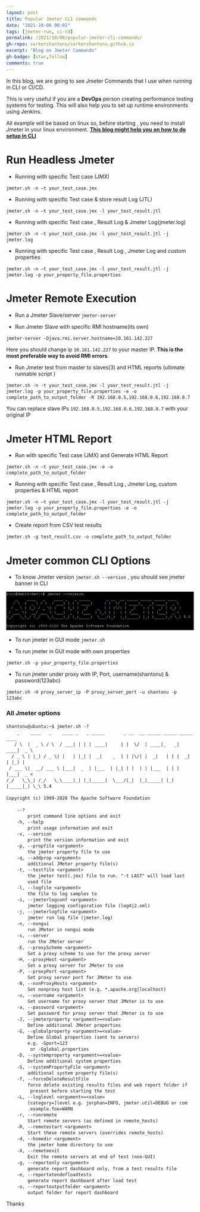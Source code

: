 ```yaml
---
layout: post
title: Popular Jmeter CLI commands
date: "2021-10-08 00:02"
tags: [jmeter-run, ci-cd]
permalink: /2021/10/08/popular-jmeter-cli-commands/
gh-repo: sarkershantonu/sarkershantonu.github.io
excerpt: "Blog on Jmeter Commands"
gh-badge: [star,follow]
comments: true
---
```


In this blog, we are going to see Jmeter Commands that I use when running in CLI or CI/CD. 

This is very useful if you are a **DevOps** person creating performance testing systems for testing. This will also help you to set up runtime environments using Jenkins. 

All example will be based on linux so, before starting , you need to install Jmeter in your linux environment. [**This blog might help you on how to do setup in CLI**](https://sarkershantonu.github.io/2021/01/06/install-jmeter-plugins-cli/)

# Run Headless Jmeter 

- Running with specific Test case (JMX)

```
jmeter.sh -n –t your_test_case.jmx
```

- Running with specific Test case & store result Log (JTL)

```
jmeter.sh -n –t your_test_case.jmx -l your_test_result.jtl
```
  
- Running with specific Test case , Result Log & Jmeter Log(jmeter.log)

```
jmeter.sh -n –t your_test_case.jmx -l your_test_result.jtl -j jmeter.log
```

- Running with specific Test case , Result Log , Jmeter Log and custom properties

```
jmeter.sh -n –t your_test_case.jmx -l your_test_result.jtl -j jmeter.log -p your_property_file.properties
```

# Jmeter Remote Execution

- Run a Jmeter Slave/server ```jmeter-server ```

- Run Jmeter Slave with specific RMI hostname(its own) 
  
``` 
jmeter-server -Djava.rmi.server.hostname=10.161.142.227

```
  
Here you should change ip ```10.161.142.227``` to your master IP. **This is the most preferable way to avoid RMI errors**. 

- Run Jmeter test from master to slaves(3) and HTML reports (ultimate runnable script )

``` 
jmeter.sh -n -t your_test_case.jmx -l your_test_result.jtl -j jmeter.log -p your_property_file.properties -e -o complete_path_to_output_folder -R 192.168.0.5,192.168.0.6,192.168.0.7
```

You can replace slave IPs ```192.168.0.5,192.168.0.6,192.168.0.7``` with your original IP

# Jmeter HTML Report

- Run with specific Test case (JMX) and Generate HTML Report 

```
jmeter.sh -n –t your_test_case.jmx -e -o complete_path_to_output_folder 
```

- Running with specific Test case , Result Log , Jmeter Log,  custom properties & HTML report

```
jmeter.sh -n –t your_test_case.jmx -l your_test_result.jtl -j jmeter.log -p your_property_file.properties -e -o complete_path_to_output_folder 
```

- Create report from CSV test results 

```
jmeter.sh -g test_result.csv -o complete_path_to_output_folder
```


# Jmeter common CLI Options 

- To know Jmeter version ```jmeter.sh --version``` , you should see jmeter banner in CLI 

![banner](/images/jmeter/install-cli/env-jmeter-version.JPG)

- To run jmeter in GUI mode ```jmeter.sh```

- To run jmeter in GUI mode with own properties 
  
```
jmeter.sh -p your_property_file.properties
```

- To run jmeter under proxy with IP, Port, username(shantonu) & password(123abc) 
  
```
jmeter.sh -H proxy_server_ip -P proxy_server_port -u shantonu -p 123abc
```

### All Jmeter options 

``` 
shantonu@ubuntu:~$ jmeter.sh -?
    _    ____   _    ____ _   _ _____       _ __  __ _____ _____ _____ ____
   / \  |  _ \ / \  / ___| | | | ____|     | |  \/  | ____|_   _| ____|  _ \
  / _ \ | |_) / _ \| |   | |_| |  _|    _  | | |\/| |  _|   | | |  _| | |_) |
 / ___ \|  __/ ___ \ |___|  _  | |___  | |_| | |  | | |___  | | | |___|  _ <
/_/   \_\_| /_/   \_\____|_| |_|_____|  \___/|_|  |_|_____| |_| |_____|_| \_\ 5.4

Copyright (c) 1999-2020 The Apache Software Foundation

	--?
		print command line options and exit
	-h, --help
		print usage information and exit
	-v, --version
		print the version information and exit
	-p, --propfile <argument>
		the jmeter property file to use
	-q, --addprop <argument>
		additional JMeter property file(s)
	-t, --testfile <argument>
		the jmeter test(.jmx) file to run. "-t LAST" will load last 
		used file
	-l, --logfile <argument>
		the file to log samples to
	-i, --jmeterlogconf <argument>
		jmeter logging configuration file (log4j2.xml)
	-j, --jmeterlogfile <argument>
		jmeter run log file (jmeter.log)
	-n, --nongui
		run JMeter in nongui mode
	-s, --server
		run the JMeter server
	-E, --proxyScheme <argument>
		Set a proxy scheme to use for the proxy server
	-H, --proxyHost <argument>
		Set a proxy server for JMeter to use
	-P, --proxyPort <argument>
		Set proxy server port for JMeter to use
	-N, --nonProxyHosts <argument>
		Set nonproxy host list (e.g. *.apache.org|localhost)
	-u, --username <argument>
		Set username for proxy server that JMeter is to use
	-a, --password <argument>
		Set password for proxy server that JMeter is to use
	-J, --jmeterproperty <argument>=<value>
		Define additional JMeter properties
	-G, --globalproperty <argument>=<value>
		Define Global properties (sent to servers)
		e.g. -Gport=123
		 or -Gglobal.properties
	-D, --systemproperty <argument>=<value>
		Define additional system properties
	-S, --systemPropertyFile <argument>
		additional system property file(s)
	-f, --forceDeleteResultFile
		force delete existing results files and web report folder if
		 present before starting the test
	-L, --loglevel <argument>=<value>
		[category=]level e.g. jorphan=INFO, jmeter.util=DEBUG or com
		.example.foo=WARN
	-r, --runremote
		Start remote servers (as defined in remote_hosts)
	-R, --remotestart <argument>
		Start these remote servers (overrides remote_hosts)
	-d, --homedir <argument>
		the jmeter home directory to use
	-X, --remoteexit
		Exit the remote servers at end of test (non-GUI)
	-g, --reportonly <argument>
		generate report dashboard only, from a test results file
	-e, --reportatendofloadtests
		generate report dashboard after load test
	-o, --reportoutputfolder <argument>
		output folder for report dashboard
```

Thanks 
